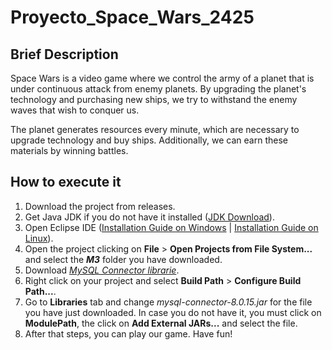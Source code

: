 # Proyecto_Space_Wars_2425

## Brief Description
Space Wars is a video game where we control the army of a planet that is under continuous attack from enemy planets. By upgrading the planet's technology and purchasing new ships, we try to withstand the enemy waves that wish to conquer us.

The planet generates resources every minute, which are necessary to upgrade technology and buy ships. Additionally, we can earn these materials by winning battles.


## How to execute it
1. Download the project from releases.
2. Get Java JDK if you do not have it installed ([JDK Download](https://www.oracle.com/es/java/technologies/downloads/)).
3. Open Eclipse IDE ([Installation Guide on Windows](https://www.bu.edu/csmet/files/2020/01/Eclipse-Install-Guide-1.pdf) | [Installation Guide on Linux](https://www.tecmint.com/eclipse-install-ubuntu/)).
4. Open the project clicking on **File** > **Open Projects from File System...** and select the ***M3*** folder you have downloaded.
5. Download [*MySQL  Connector librarie*](https://drive.google.com/file/d/1r5s181qxw_Ap7EWcjWu-NQez1pRSdBge/view?usp=drive_link).
6. Right click on your project and select **Build Path** > **Configure Build Path...**.
7. Go to **Libraries** tab and change *mysql-connector-8.0.15.jar* for the file you have just downloaded.
In case you do not have it, you must click on **ModulePath**, the click on **Add External JARs...** and select the file.
8. After that steps, you can play our game. Have fun!
